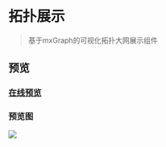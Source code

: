 # 拓扑展示

> 基于mxGraph的可视化拓扑大网展示组件

## 预览

### [在线预览](https://igonglei.github.io/clean-ui/topo.html)

### 预览图
<p>
  <a href="https://igonglei.github.io/clean-ui/topo.html" target="_blank">
    <img src="https://raw.githubusercontent.com/igonglei/topoViewer/master/screenshot/topo.png">    
  </a>
</p>